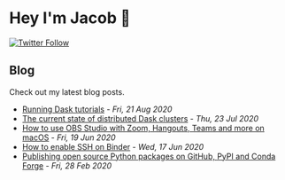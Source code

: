 # Hey I'm Jacob 👋
[![Twitter Follow](https://img.shields.io/twitter/follow/_jacobtomlinson?style=social)](https://twitter.com/_jacobtomlinson)

## Blog

Check out my latest blog posts.

- [Running Dask tutorials](https://jacobtomlinson.dev/posts/2020/running-dask-tutorials/) - *Fri, 21 Aug 2020*
- [The current state of distributed Dask clusters](https://jacobtomlinson.dev/posts/2020/the-current-state-of-distributed-dask-clusters/) - *Thu, 23 Jul 2020*
- [How to use OBS Studio with Zoom, Hangouts, Teams and more on macOS](https://jacobtomlinson.dev/posts/2020/how-to-use-obs-studio-with-zoom-hangouts-teams-and-more-on-macos/) - *Fri, 19 Jun 2020*
- [How to enable SSH on Binder](https://jacobtomlinson.dev/posts/2020/how-to-enable-ssh-on-binder/) - *Wed, 17 Jun 2020*
- [Publishing open source Python packages on GitHub, PyPI and Conda Forge](https://jacobtomlinson.dev/posts/2020/publishing-open-source-python-packages-on-github-pypi-and-conda-forge/) - *Fri, 28 Feb 2020*

